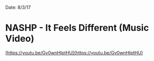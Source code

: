 Date: 8/3/17

# NASHP - It Feels Different (Music Video)

[https://youtu.be/Gv0wnHIptHU](https://youtu.be/Gv0wnHIptHU)